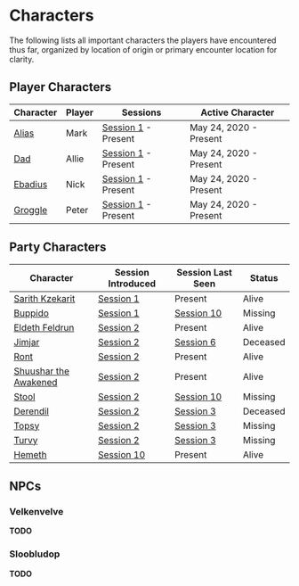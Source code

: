 # Characters

The following lists all important characters the players have
encountered thus far, organized by location of origin or primary
encounter location for clarity. 

## Player Characters
| Character | Player | Sessions | Active Character |
| --- | --- | --- | --- |
| [Alias](pcs/alias.md) | Mark | [Session 1](../sessions/arc01/session01-2020-05-24.md) - Present | May 24, 2020 - Present |
| [Dad](pcs/dad.md) | Allie | [Session 1](../sessions/arc01/session01-2020-05-24.md) - Present | May 24, 2020 - Present |
| [Ebadius](pcs/ebadius.md) | Nick | [Session 1](../sessions/arc01/session01-2020-05-24.md) - Present | May 24, 2020 - Present |
| [Groggle](pcs/groggle.md) | Peter | [Session 1](../sessions/arc01/session01-2020-05-24.md) - Present | May 24, 2020 - Present |

## Party Characters
| Character | Session Introduced | Session Last Seen | Status |
| --- | --- | --- | --- |
| [Sarith Kzekarit](party/sarith.md) | [Session 1](../sessions/arc01/session01-2020-05-24.md) | Present | Alive |
| [Buppido](party/buppido.md) | [Session 1](../sessions/arc01/session01-2020-05-24.md) | [Session 10](../sessions/arc02/session10-2020-11-08.md) | Missing |
| [Eldeth Feldrun](party/eldeth.md) | [Session 2](../sessions/arc01/session02-2020-06-14.md) | Present | Alive |
| [Jimjar](party/jimjar.md) | [Session 2](../sessions/arc01/session02-2020-06-14.md) | [Session 6](../sessions/arc02/session06-2020-08-16.md)| Deceased |
| [Ront](party/ront.md) | [Session 2](../sessions/arc01/session02-2020-06-14.md) | Present | Alive |
| [Shuushar the Awakened](party/shuushar.md) | [Session 2](../sessions/arc01/session02-2020-06-14.md) | Present | Alive |
| [Stool](party/stool.md) | [Session 2](../sessions/arc01/session02-2020-06-14.md) | [Session 10](../sessions/arc02/session10-2020-11-08.md) | Missing |
| [Derendil](party/derendil.md) | [Session 2](../sessions/arc01/session02-2020-06-14.md) | [Session 3](../sessions/arc01/session03-2020-06-28.md) | Deceased |
| [Topsy](party/topsy.md) | [Session 2](../sessions/arc01/session02-2020-06-14.md) | [Session 3](../sessions/arc01/session03-2020-06-28.md) | Missing |
| [Turvy](party/turvy.md) | [Session 2](../sessions/arc01/session02-2020-06-14.md) | [Session 3](../sessions/arc01/session03-2020-06-28.md) | Missing |
| [Hemeth](party/hemeth.md) | [Session 10](../sessions/arc02/session10-2020-11-08.md) | Present | Alive |

## NPCs
### Velkenvelve
**TODO**

### Sloobludop
**TODO**
